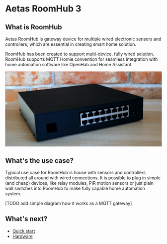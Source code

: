 # Aetas RoomHub 3

## What is RoomHub
Aetas RoomHub is gateway device for multiple wired electronic sensors and controllers, which are essential in creating smart home solution.

RoomHub has been created to support multi-device, fully wired solution. RoomHub supports MQTT Homie convention for seamless integration with home automation software like OpenHab and Home Assistant.

![RoomHub 3](user-guide/images/box-photo1.jpg)

## What's the use case?

Typical use case for RoomHub is house with sensors and controllers distributed all around with wired connections. It is possible to plug in simple (and cheap) devices, like relay modules, PIR motion sensors or just plain wall switches into RoomHub to make fully capable home automation system.

[TODO add simple diagram how it works as a MQTT gateway]

## What's next?

- [Quick start](user-guide/quick-start.md)
- [Hardware](hardware/board-layout.md)

